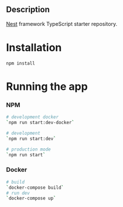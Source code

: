 ## Description

[Nest](https://github.com/nestjs/nest) framework TypeScript starter repository.

# Installation

`npm install`

# Running the app

### NPM

```bash
# development docker
`npm run start:dev-docker`

# development
`npm run start:dev`

# production mode
`npm run start`
```

### Docker

```bash
# build
`docker-compose build`
# run dev
`docker-compose up`
```
